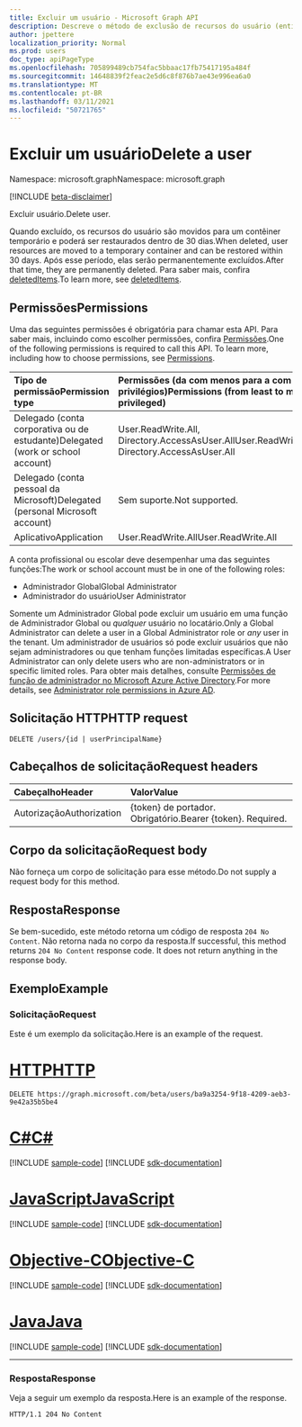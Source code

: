 ```yaml
---
title: Excluir um usuário - Microsoft Graph API
description: Descreve o método de exclusão de recursos do usuário (entidade) do Microsoft Graph API (REST).
author: jpettere
localization_priority: Normal
ms.prod: users
doc_type: apiPageType
ms.openlocfilehash: 705899489cb754fac5bbaac17fb75417195a484f
ms.sourcegitcommit: 14648839f2feac2e5d6c8f876b7ae43e996ea6a0
ms.translationtype: MT
ms.contentlocale: pt-BR
ms.lasthandoff: 03/11/2021
ms.locfileid: "50721765"
---
```

# <a name="delete-a-user"></a><span data-ttu-id="5313c-103">Excluir um usuário</span><span class="sxs-lookup"><span data-stu-id="5313c-103">Delete a user</span></span>

<span data-ttu-id="5313c-104">Namespace: microsoft.graph</span><span class="sxs-lookup"><span data-stu-id="5313c-104">Namespace: microsoft.graph</span></span>

[!INCLUDE [beta-disclaimer](../../includes/beta-disclaimer.md)]

<span data-ttu-id="5313c-105">Excluir usuário.</span><span class="sxs-lookup"><span data-stu-id="5313c-105">Delete user.</span></span>  

<span data-ttu-id="5313c-106">Quando excluído, os recursos do usuário são movidos para um contêiner temporário e poderá ser restaurados dentro de 30 dias.</span><span class="sxs-lookup"><span data-stu-id="5313c-106">When deleted, user resources are moved to a temporary container and can be restored within 30 days.</span></span>  <span data-ttu-id="5313c-107">Após esse período, elas serão permanentemente excluídos.</span><span class="sxs-lookup"><span data-stu-id="5313c-107">After that time, they are permanently deleted.</span></span>  <span data-ttu-id="5313c-108">Para saber mais, confira [deletedItems](../resources/directory.md).</span><span class="sxs-lookup"><span data-stu-id="5313c-108">To learn more, see [deletedItems](../resources/directory.md).</span></span>

## <a name="permissions"></a><span data-ttu-id="5313c-109">Permissões</span><span class="sxs-lookup"><span data-stu-id="5313c-109">Permissions</span></span>

<span data-ttu-id="5313c-p102">Uma das seguintes permissões é obrigatória para chamar esta API. Para saber mais, incluindo como escolher permissões, confira [Permissões](/graph/permissions-reference).</span><span class="sxs-lookup"><span data-stu-id="5313c-p102">One of the following permissions is required to call this API. To learn more, including how to choose permissions, see [Permissions](/graph/permissions-reference).</span></span>

|<span data-ttu-id="5313c-112">Tipo de permissão</span><span class="sxs-lookup"><span data-stu-id="5313c-112">Permission type</span></span>      | <span data-ttu-id="5313c-113">Permissões (da com menos para a com mais privilégios)</span><span class="sxs-lookup"><span data-stu-id="5313c-113">Permissions (from least to most privileged)</span></span>              |
|:--------------------|:---------------------------------------------------------|
|<span data-ttu-id="5313c-114">Delegado (conta corporativa ou de estudante)</span><span class="sxs-lookup"><span data-stu-id="5313c-114">Delegated (work or school account)</span></span> | <span data-ttu-id="5313c-115">User.ReadWrite.All, Directory.AccessAsUser.All</span><span class="sxs-lookup"><span data-stu-id="5313c-115">User.ReadWrite.All, Directory.AccessAsUser.All</span></span>    |
|<span data-ttu-id="5313c-116">Delegado (conta pessoal da Microsoft)</span><span class="sxs-lookup"><span data-stu-id="5313c-116">Delegated (personal Microsoft account)</span></span> | <span data-ttu-id="5313c-117">Sem suporte.</span><span class="sxs-lookup"><span data-stu-id="5313c-117">Not supported.</span></span>    |
|<span data-ttu-id="5313c-118">Aplicativo</span><span class="sxs-lookup"><span data-stu-id="5313c-118">Application</span></span> | <span data-ttu-id="5313c-119">User.ReadWrite.All</span><span class="sxs-lookup"><span data-stu-id="5313c-119">User.ReadWrite.All</span></span> |

<span data-ttu-id="5313c-120">A conta profissional ou escolar deve desempenhar uma das seguintes funções:</span><span class="sxs-lookup"><span data-stu-id="5313c-120">The work or school account must be in one of the following roles:</span></span>
+ <span data-ttu-id="5313c-121">Administrador Global</span><span class="sxs-lookup"><span data-stu-id="5313c-121">Global Administrator</span></span>
+ <span data-ttu-id="5313c-122">Administrador do usuário</span><span class="sxs-lookup"><span data-stu-id="5313c-122">User Administrator</span></span>

<span data-ttu-id="5313c-123">Somente um Administrador Global pode excluir um usuário em uma função de Administrador Global ou _qualquer_ usuário no locatário.</span><span class="sxs-lookup"><span data-stu-id="5313c-123">Only a Global Administrator can delete a user in a Global Administrator role or _any_ user in the tenant.</span></span> <span data-ttu-id="5313c-124">Um administrador de usuários só pode excluir usuários que não sejam administradores ou que tenham funções limitadas específicas.</span><span class="sxs-lookup"><span data-stu-id="5313c-124">A User Administrator can only delete users who are non-administrators or in specific limited roles.</span></span> <span data-ttu-id="5313c-125">Para obter mais detalhes, consulte [Permissões de função de administrador no Microsoft Azure Active Directory](/azure/active-directory/roles/permissions-reference#available-roles).</span><span class="sxs-lookup"><span data-stu-id="5313c-125">For more details, see [Administrator role permissions in Azure AD](/azure/active-directory/roles/permissions-reference#available-roles).</span></span>

## <a name="http-request"></a><span data-ttu-id="5313c-126">Solicitação HTTP</span><span class="sxs-lookup"><span data-stu-id="5313c-126">HTTP request</span></span>

<!-- { "blockType": "ignored" } -->
```http
DELETE /users/{id | userPrincipalName}
```

## <a name="request-headers"></a><span data-ttu-id="5313c-127">Cabeçalhos de solicitação</span><span class="sxs-lookup"><span data-stu-id="5313c-127">Request headers</span></span>

| <span data-ttu-id="5313c-128">Cabeçalho</span><span class="sxs-lookup"><span data-stu-id="5313c-128">Header</span></span>       | <span data-ttu-id="5313c-129">Valor</span><span class="sxs-lookup"><span data-stu-id="5313c-129">Value</span></span>|
|:-----------|:------|
| <span data-ttu-id="5313c-130">Autorização</span><span class="sxs-lookup"><span data-stu-id="5313c-130">Authorization</span></span>  | <span data-ttu-id="5313c-p104">{token} de portador. Obrigatório.</span><span class="sxs-lookup"><span data-stu-id="5313c-p104">Bearer {token}. Required.</span></span>  |

## <a name="request-body"></a><span data-ttu-id="5313c-133">Corpo da solicitação</span><span class="sxs-lookup"><span data-stu-id="5313c-133">Request body</span></span>

<span data-ttu-id="5313c-134">Não forneça um corpo de solicitação para esse método.</span><span class="sxs-lookup"><span data-stu-id="5313c-134">Do not supply a request body for this method.</span></span>

## <a name="response"></a><span data-ttu-id="5313c-135">Resposta</span><span class="sxs-lookup"><span data-stu-id="5313c-135">Response</span></span>

<span data-ttu-id="5313c-p105">Se bem-sucedido, este método retorna um código de resposta `204 No Content`. Não retorna nada no corpo da resposta.</span><span class="sxs-lookup"><span data-stu-id="5313c-p105">If successful, this method returns `204 No Content` response code. It does not return anything in the response body.</span></span>

## <a name="example"></a><span data-ttu-id="5313c-138">Exemplo</span><span class="sxs-lookup"><span data-stu-id="5313c-138">Example</span></span>

### <a name="request"></a><span data-ttu-id="5313c-139">Solicitação</span><span class="sxs-lookup"><span data-stu-id="5313c-139">Request</span></span>

<span data-ttu-id="5313c-140">Este é um exemplo da solicitação.</span><span class="sxs-lookup"><span data-stu-id="5313c-140">Here is an example of the request.</span></span>

# <a name="http"></a>[<span data-ttu-id="5313c-141">HTTP</span><span class="sxs-lookup"><span data-stu-id="5313c-141">HTTP</span></span>](#tab/http)
<!-- {
  "blockType": "request",
  "name": "delete_user"
}-->
```http
DELETE https://graph.microsoft.com/beta/users/ba9a3254-9f18-4209-aeb3-9e42a35b5be4 
```
# <a name="c"></a>[<span data-ttu-id="5313c-142">C#</span><span class="sxs-lookup"><span data-stu-id="5313c-142">C#</span></span>](#tab/csharp)
[!INCLUDE [sample-code](../includes/snippets/csharp/delete-user-csharp-snippets.md)]
[!INCLUDE [sdk-documentation](../includes/snippets/snippets-sdk-documentation-link.md)]

# <a name="javascript"></a>[<span data-ttu-id="5313c-143">JavaScript</span><span class="sxs-lookup"><span data-stu-id="5313c-143">JavaScript</span></span>](#tab/javascript)
[!INCLUDE [sample-code](../includes/snippets/javascript/delete-user-javascript-snippets.md)]
[!INCLUDE [sdk-documentation](../includes/snippets/snippets-sdk-documentation-link.md)]

# <a name="objective-c"></a>[<span data-ttu-id="5313c-144">Objective-C</span><span class="sxs-lookup"><span data-stu-id="5313c-144">Objective-C</span></span>](#tab/objc)
[!INCLUDE [sample-code](../includes/snippets/objc/delete-user-objc-snippets.md)]
[!INCLUDE [sdk-documentation](../includes/snippets/snippets-sdk-documentation-link.md)]

# <a name="java"></a>[<span data-ttu-id="5313c-145">Java</span><span class="sxs-lookup"><span data-stu-id="5313c-145">Java</span></span>](#tab/java)
[!INCLUDE [sample-code](../includes/snippets/java/delete-user-java-snippets.md)]
[!INCLUDE [sdk-documentation](../includes/snippets/snippets-sdk-documentation-link.md)]

---

### <a name="response"></a><span data-ttu-id="5313c-146">Resposta</span><span class="sxs-lookup"><span data-stu-id="5313c-146">Response</span></span>

<span data-ttu-id="5313c-147">Veja a seguir um exemplo da resposta.</span><span class="sxs-lookup"><span data-stu-id="5313c-147">Here is an example of the response.</span></span> 
<!-- {
  "blockType": "response",
  "truncated": true
} -->
```http
HTTP/1.1 204 No Content
```

<!-- uuid: 8fcb5dbc-d5aa-4681-8e31-b001d5168d79
2015-10-25 14:57:30 UTC -->
<!--
{
  "type": "#page.annotation",
  "description": "Delete user",
  "keywords": "",
  "section": "documentation",
  "tocPath": "",
  "suppressions": [
  ]
}
-->


